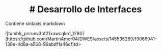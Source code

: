 <h1 align="center"> # Desarrollo de Interfaces </h1>

Contiene sintaxis markdown
<td align="center">![tumblr_pnruev3of21xawcqko1_1280](https://github.com/MartinAmor04/DWES/assets/145535289/f9066941-139e-4d8a-a568-99abdf1a46cf)</td>td>
